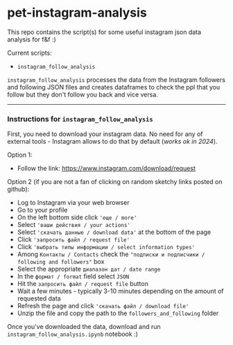 # pet-instagram-analysis


This repo contains the script(s) for some useful instagram json data analysis for f&amp;f :) 

Current scripts: 
- `instagram_follow_analysis`

`instagram_follow_analysis` processes the data from the Instagram followers and following JSON files and creates dataframes to check the ppl that you follow but they don't follow you back and vice versa.

--- 

### Instructions for `instagram_follow_analysis`
First, you need to download your instagram data. No need for any of external tools - Instagram allows to do that by default (*works ok in 2024*).

Option 1:
- Follow the link: https://www.instagram.com/download/request

Option 2 (if you are not a fan of clicking on random sketchy links posted on github):
- Log to Instagram via your web browser
- Go to your profile
- On the left bottom side click `'еще / more'`
- Select `'ваши действия / your actions'`
- Select `'скачать данные / download data'` at the bottom of the page
- Click `'запросить файл / request file'`
- Click `'выбрать типы информации / select information types'`
- Among `Контакты / Contacts` check the `"подписки и подписчики / following and followers"` box
- Select the appropriate `диапазон дат / date range`
- In the `формат / format` field select `JSON`
- Hit the `запросить файл / request file` button
- Wait a few minutes - typically 3-10 minutes depending on the amount of requested data
- Refresh the page and click `'скачать файл / download file'`
- Unzip the file and copy the path to the `followers_and_following` folder

Once you've downloaded the data, download and run `instagram_follow_analysis.ipynb` notebook :)

